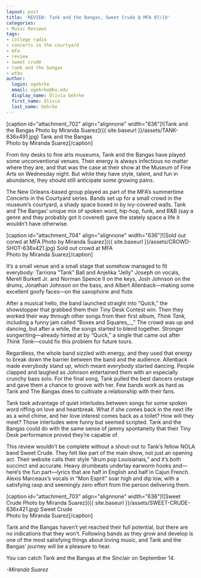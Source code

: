 ```yaml
---
layout: post
title: 'REVIEW: Tank and the Bangas, Sweet Crude @ MFA 07/19'
categories:
- Music Reviews
tags:
- college radio
- concerts in the courtyard
- mfa
- review
- sweet crude
- tank and the bangas
- wtbu
author:
  login: ogehrke
  email: ogehrke@bu.edu
  display_name: Olivia Gehrke
  first_name: Olivia
  last_name: Gehrke
---
```

\[caption id="attachment\_702" align="alignnone" width="636"\]![Tank and the Bangas Photo by Miranda Suarez]({{ site.baseurl }}/assets/TANK-636x491.jpg) Tank and the Bangas  
Photo by Miranda Suarez\[/caption\]

From tiny desks to fine arts museums, Tank and the Bangas have played some unconventional venues. Their energy is always infectious no matter where they are, and that was the case at their show at the Museum of Fine Arts on Wednesday night. But while they have style, talent, and fun in abundance, they should still anticipate some growing pains.

The New Orleans-based group played as part of the MFA’s summertime Concerts in the Courtyard series. Bands set up for a small crowd in the museum’s courtyard, a shady space boxed in by ivy-covered walls. Tank and The Bangas’ unique mix of spoken word, hip-hop, funk, and R&B (say a genre and they probably got it covered) gave the stately space a life it wouldn’t have otherwise.

\[caption id="attachment\_704" align="alignnone" width="636"\]![Sold out corwd at MFA Photo by Miranda Suarez]({{ site.baseurl }}/assets/CROWD-SHOT-636x421.jpg) Sold out crowd at MFA  
Photo by Miranda Suarez\[/caption\]

It’s a small venue and a small stage that somehow managed to fit everybody: Tarriona “Tank” Ball and Anjelika “Jelly” Joseph on vocals, Merell Burkett Jr. and Norman Spence II on the keys, Josh Johnson on the drums, Jonathan Johnson on the bass, and Albert Allenback—making some excellent goofy faces—on the saxophone and flute.

After a musical hello, the band launched straight into “Quick,” the showstopper that grabbed them their Tiny Desk Contest win. Then they worked their way through other songs from their first album, _Think Tank,_ including a funny jam called “Boxes and Squares_._” The crowd was up and dancing, but after a while, the songs started to blend together. Stronger songwriting—already hinted at by “Quick,” a single that came out after _Think Tank_—could fix this problem for future tours.

Regardless, the whole band sizzled with energy, and they used that energy to break down the barrier between the band and the audience. Allenback made everybody stand up, which meant everybody started dancing. People clapped and laughed as Johnson entertained them with an especially crunchy bass solo. For the final song, Tank pulled the best dancers onstage and gave them a chance to groove with her. Few bands work as hard as Tank and The Bangas does to cultivate a relationship with their fans.

Tank took advantage of quiet interludes between songs for some spoken word riffing on love and heartbreak. What if she comes back in the next life as a wind chime, and her love interest comes back as a toilet? How will they meet? Those interludes were funny but seemed scripted. Tank and the Bangas could do with the same sense of jammy spontaneity that their Tiny Desk performance proved they’re capable of.

This review wouldn’t be complete without a shout-out to Tank’s fellow NOLA band Sweet Crude. They felt like part of the main show, not just an opening act. Their website calls their style “drum pop Louisianais,” and it’s both succinct and accurate. Heavy drumbeats underlay earworm hooks and—here’s the fun part—lyrics that are half in English and half in Cajun French. Alexis Marceaux’s vocals in “Mon Esprit” soar high and dip low, with a satisfying rasp and seemingly zero effort from the person delivering them.

\[caption id="attachment\_703" align="alignnone" width="636"\]![Sweet Crude  Photo by Miranda Suarez]({{ site.baseurl }}/assets/SWEET-CRUDE-636x421.jpg) Sweet Crude  
Photo by Miranda Suarez\[/caption\]

Tank and the Bangas haven’t yet reached their full potential, but there are no indications that they won’t. Following bands as they grow and develop is one of the most satisfying things about loving music, and Tank and the Bangas’ journey will be a pleasure to hear.

You can catch Tank and the Bangas at the Sinclair on September 14.

_\-Miranda Suarez_